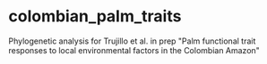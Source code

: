 # colombian_palm_traits
Phylogenetic analysis for Trujillo et al. in prep "Palm functional trait responses to local environmental factors in the Colombian Amazon"
